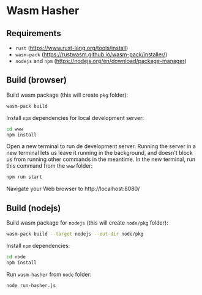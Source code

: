 # Wasm Hasher

## Requirements

- `rust` (https://www.rust-lang.org/tools/install)
- `wasm-pack` (https://rustwasm.github.io/wasm-pack/installer/)
- `nodejs` and `npm` (https://nodejs.org/en/download/package-manager)

## Build (browser)
Build wasm package (this will create `pkg` folder):
```bash
wasm-pack build
```

Install `npm` dependencies for local development server:
```bash
cd www
npm install
```

Open a new terminal to run de development server. Running the server in a new terminal lets us leave it running in the background, and doesn't block us from running other commands in the meantime. In the new terminal, run this command from the `www` folder:

```bash
npm run start
```

Navigate your Web browser to http://localhost:8080/ 

## Build (nodejs)
Build wasm package for `nodejs` (this will create `node/pkg` folder):
```bash
wasm-pack build --target nodejs --out-dir node/pkg
```

Install `npm` dependencies:
```bash
cd node
npm install
```

Run `wasm-hasher` from `node` folder:
```bash
node run-hasher.js
```
